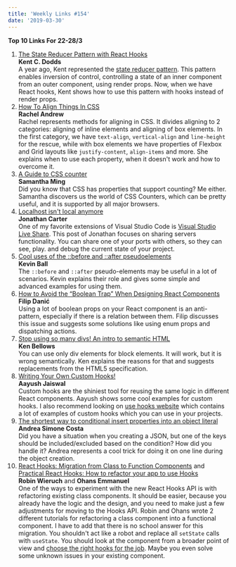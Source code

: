 ```yaml
---
title: 'Weekly Links #154'
date: '2019-03-30'
---
```


**Top 10 Links For 22-28/3**

1. [The State Reducer Pattern with React Hooks](https://kentcdodds.com/blog/the-state-reducer-pattern-with-react-hooks)  
   **Kent C. Dodds**  
   A year ago, Kent represented the [state reducer pattern](https://kentcdodds.com/blog/the-state-reducer-pattern). This pattern enables inversion of control, controlling a state of an inner component from an outer component, using render props. Now, when we have React hooks, Kent shows how to use this pattern with hooks instead of render props.
2. [How To Align Things In CSS](https://www.smashingmagazine.com/2019/03/css-alignment/)  
   **Rachel Andrew**  
   Rachel represents methods for aligning in CSS. It divides aligning to 2 categories: aligning of inline elements and aligning of box elements. In the first category, we have `text-align`, `vertical-align` and `line-height` for the rescue, while with box elements we have properties of Flexbox and Grid layouts like `justify-content`, `align-items` and more. She explains when to use each property, when it doesn't work and how to overcome it.
3. [A Guide to CSS counter](https://dev.to/samanthaming/a-guide-to-css-counter-3aaa)  
   **Samantha Ming**  
    Did you know that CSS has properties that support counting? Me either. Samantha discovers us the world of CSS Counters, which can be pretty useful, and it is supported by all major browsers.
4. [Localhost isn't local anymore](https://dev.to/lostintangent/localhost-isnt-local-anymore-2ib6)  
   **Jonathan Carter**  
   One of my favorite extensions of Visual Studio Code is [Visual Studio Live Share](https://visualstudio.microsoft.com/services/live-share/). This post of Jonathan focuses on sharing servers functionality. You can share one of your ports with others, so they can see, play. and debug the current state of your project.
5. [Cool uses of the ::before and ::after pseudoelements](https://zendev.com/2019/03/28/cool-uses-of-before-after-pseudoelements.html)  
    **Kevin Ball**  
   The `::before` and `::after` pseudo-elements may be useful in a lot of scenarios. Kevin explains their role and gives some simple and advanced examples for using them.
6. [How to Avoid the “Boolean Trap” When Designing React Components](https://spicefactory.co/blog/2019/03/26/how-to-avoid-the-boolean-trap-when-designing-react-components/)  
   **Filip Danić**  
   Using a lot of boolean props on your React component is an anti-pattern, especially if there is a relation between them. Filip discusses this issue and suggests some solutions like using enum props and dispatching actions.
7. [Stop using so many divs! An intro to semantic HTML](https://dev.to/kenbellows/stop-using-so-many-divs-an-intro-to-semantic-html-3i9i)  
   **Ken Bellows**  
   You can use only div elements for block elements. It will work, but it is wrong semantically. Ken explains the reasons for that and suggests replacements from the HTML5 specification.
8. [Writing Your Own Custom Hooks!](https://blog.bitsrc.io/writing-your-own-custom-hooks-4fbcf77e112e)  
   **Aayush Jaiswal**  
   Custom hooks are the shiniest tool for reusing the same logic in different React components. Aayush shows some cool examples for custom hooks. I also recommend looking on [use hooks website](https://usehooks.com/) which contains a lot of examples of custom hooks which you can use in your projects.
9. [The shortest way to conditional insert properties into an object literal](https://dev.to/jfet97/the-shortest-way-to-conditional-insert-properties-into-an-object-literal-4ag7)  
   **Andrea Simone Costa**  
   Did you have a situation when you creating a JSON, but one of the keys should be included/excluded based on the condition? How did you handle it? Andrea represents a cool trick for doing it on one line during the object creation.
10. [React Hooks: Migration from Class to Function Components](https://www.robinwieruch.de/react-hooks-migration/) and [Practical React Hooks: How to refactor your app to use Hooks](https://blog.logrocket.com/practical-react-hooks-how-to-refactor-your-app-to-use-hooks-b1867e7b0a53)  
    **Robin Wieruch** and **Ohans Emmanuel**  
    One of the ways to experiment with the new React Hooks API is with refactoring existing class components. It should be easier, because you already have the logic and the design, and you need to make just a few adjustments for moving to the Hooks API. Robin and Ohans wrote 2 different tutorials for refactoring a class component into a functional component. I have to add that there is no school answer for this migration. You shouldn't act like a robot and replace all `setState` calls with `useState`. You should look at the component from a broader point of view and [choose the right hooks for the job](https://yearn2learn.netlify.com/dilemmas-with-react-hooks-1). Maybe you even solve some unknown issues in your existing component.
